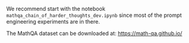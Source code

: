 We recommend start with the notebook `mathqa_chain_of_harder_thoughts_dev.ipynb` since most of the prompt engineering experiments are in there. 

The MathQA dataset can be downloaded at: https://math-qa.github.io/